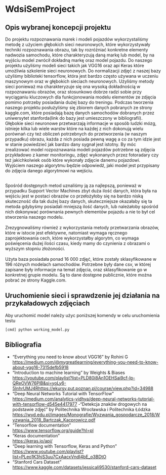 # WdsiSemProject
## Opis wybranej koncepcji projektu
  Do projektu rozpoznawania marek i modeli pojazdów wykorzystaliśmy metodę z użyciem głębokich sieci neuronowych, które wykorzystywały techniki rozpoznawania obrazu, tak by rozróżniać konkretne elementy nadwozia samochodu, które charakteryzują daną markę lub model, by na wyjściu model zwrócił dokładną markę oraz model pojazdu. Do naszego projektu użyliśmy modeli sieci takich jak VGG16 oraz api Keras które umożliwia szkolenie sieci neuronowych. Do normalizacji zdjęć z naszej bazy użyliśmy biblioteki tensorflow, która jest bardzo często używana w uczeniu maszynowym oraz w głębokich sieciach neuronowych. Użyliśmy metody sieci ponieważ ma charakteryzuje się ona wysoką dokładnością w rozpoznawaniu obrazów, oraz stosunkowo dobrze radzi sobie przy wyciąganiu kluczowych dla funkcjonowania modelu elementów ze zdjęcia pomimo potrzeby posiadania dużej bazy do treningu. Podczas tworzenia naszego projektu posłużyliśmy się zbiorem danych pobranych ze strony kaggle.com, które posiadają bazę danych samochodów dobranych przez uniwersytet stanforda(link do bazy jest umieszczony w bibliografii). Głębokie sieci neuronowe przetwarzają informacje w sposób ludzki mózg, istnieje kilka lub wiele warstw które na każdej z nich dokonują wielu porównań czy też obliczeń potrzebnych do przetworzenia (w naszym przypadku) obrazu, każda z nich posiada pewną wagę a co za tym idzie jest w stanie powiedzieć jak bardzo dany sygnał jest istotny. By móc zrealizować model rozpoznawania modeli pojazdów potrzebne są zdjęcia przykładowo z kamer monitoringu, zdjęć wykonanych przez fotoradary czy też jakichkolwiek osób które wykonały zdjęcie danemu pojazdowi. Wyjściem naszego algorytmu będzie odpowiedź, jaki model jest przypisany do zdjęcia danego algorytmowi na wejściu. <br/><br/>
  
  Spośród dostępnych metod uznaliśmy ją za najlepszą, ponieważ w przypadku Support Vector Machines zbyt duża ilość danych, która była na wejściu jest w postaci obrazów co przełożyłoby się na bardzo niską skuteczność dla tak dużej bazy danych, skuteczniejsze okazałaby się ta metoda gdybyśmy posiadali mniejszą ilość danych, lub należałoby spośród nich dokonywać porównania pewnych elementów pojazdu a nie to był cel stworzenia naszego modelu. <br/><br/>
  Zrezygnowaliśmy również z wykorzystania metody przetwarzania obrazów, które w istocie jest efektywne, natomiast wymaga ręcznego zaprojektowania cech, które wykorzystałby algorytm, co wymaga poświęcenia dużej ilości czasu, kiedy mamy do czynienia z obrazami o wyższym stopniu złożoności. <br/><br/>
  Użyta baza posiadała ponad 16 000 zdjęć, które zostały sklasyfikowane w 196 różnych modelach samochodów. Potrzebne były dane csv, w której zapisane były informacje na temat zdjęcia, oraz sklasyfikowanie go w konkretnej grupie modelu. Są to dane dostępne publicznie, które można pobrać ze strony Kaggle.com. 

## Uruchomienie sieci i sprawdzenie jej działania na przykaładowych zdjęciach
Aby uruchomić model należy użyc poniższej komendy w celu uruchomienia testu
```
[cmd] python working_model.py
```

## Bibliografia
- “Everything you need to know about VGG16” by Rohini G <br/>
https://medium.com/@mygreatlearning/everything-you-need-to-know-about-vgg16-7315defb5918
- “Introduction to machine learning”  by Weights & Biases <br/>
https://youtube.com/playlist?list=PLD80i8An1OEHSai9cf-Ip-QReOVW76PlB&si=yoLy6-5InhrUMJ4Rhttps://ekursy.put.poznan.pl/course/view.php?id=34988
- “Deep Neural Networks Tutorial with TensorFlow” <br/>
https://medium.com/analytics-vidhya/deep-neural-networks-tutorial-with-tensorflow-d545e4417977
-“Detekcja znaków drogowych na podstawie zdjęć” by Politechnika Wrocławska i Politechnika Łódzka
https://wyd.edu.pl/images/Monografie/Wyzwania_gospodarcze_2018/Wyzwania_2018_Bartczak_Kacprowicz.pdf
- “Tensorflow documentation” <br/>
https://www.tensorflow.org/guide?hl=pl
- “Keras documentation” <br/>
https://keras.io/api/
- “Deep learning with Tensorflow, Keras and Python” <br/>
https://www.youtube.com/playlist?list=PLeo1K3hjS3uu7CxAacxVndI4bE_o3BDtO
- “Stanford Cars Dataset” <br/>
https://www.kaggle.com/datasets/jessicali9530/stanford-cars-dataset

